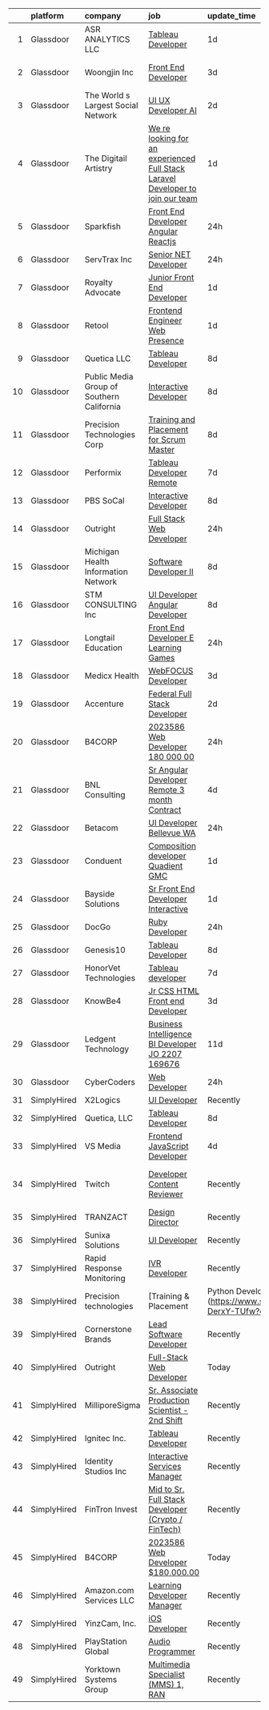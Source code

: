 

|    | platform    | company                                   | job                                                                                                                                                                                                                                                                                                                                                                                                                                                                                                                                                                                                                                                                                                                                                                                                                                                                                                                                                                                                                                                                                                                                                                                                                                                                                                                                                                                                      | update_time   | location                      |
|---:|:------------|:------------------------------------------|:---------------------------------------------------------------------------------------------------------------------------------------------------------------------------------------------------------------------------------------------------------------------------------------------------------------------------------------------------------------------------------------------------------------------------------------------------------------------------------------------------------------------------------------------------------------------------------------------------------------------------------------------------------------------------------------------------------------------------------------------------------------------------------------------------------------------------------------------------------------------------------------------------------------------------------------------------------------------------------------------------------------------------------------------------------------------------------------------------------------------------------------------------------------------------------------------------------------------------------------------------------------------------------------------------------------------------------------------------------------------------------------------------------|:--------------|:------------------------------|
|  1 | Glassdoor   | ASR ANALYTICS LLC                         | [Tableau Developer](https://www.glassdoor.com/partner/jobListing.htm?pos=120&ao=1136043&s=58&guid=0000018271e782d4b4a3e46e79ff7449&src=GD_JOB_AD&t=SR&vt=w&cs=1_4ac9e896&cb=1659768374344&jobListingId=1008052431778&jrtk=3-0-1g9ouf0o2kuha801-1g9ouf0otih6j800-67f1e10eff8e65df-)                                                                                                                                                                                                                                                                                                                                                                                                                                                                                                                                                                                                                                                                                                                                                                                                                                                                                                                                                                                                                                                                                                                       | 1d            | Phoenix, AZ                   |
|  2 | Glassdoor   | Woongjin  Inc                             | [Front End Developer](https://www.glassdoor.com/partner/jobListing.htm?pos=117&ao=1136043&s=58&guid=0000018271e782d4b4a3e46e79ff7449&src=GD_JOB_AD&t=SR&vt=w&cs=1_9c17fd6a&cb=1659768374341&jobListingId=1008049015087&jrtk=3-0-1g9ouf0o2kuha801-1g9ouf0otih6j800-b500ffa4eed8de2b-)                                                                                                                                                                                                                                                                                                                                                                                                                                                                                                                                                                                                                                                                                                                                                                                                                                                                                                                                                                                                                                                                                                                     | 3d            | Ridgefield Park, Bergen, NJ   |
|  3 | Glassdoor   | The World s Largest Social Network        | [UI UX Developer  AI ](https://www.glassdoor.com/partner/jobListing.htm?pos=108&ao=1110586&s=58&guid=0000018271e782d4b4a3e46e79ff7449&src=GD_JOB_AD&t=SR&vt=w&ea=1&cs=1_f8b10396&cb=1659768374340&jobListingId=1008051839425&cpc=149B3D5996025BBA&jrtk=3-0-1g9ouf0o2kuha801-1g9ouf0otih6j800-d9365ae750555d3e--6NYlbfkN0DSgjPPcnEdvoK3uuxfISLALE6pB1FR7YSHOr_tSg5_QGIhoz_2VqUepdcKLBLI_zTmWHDhUTUAoNU7SQJ61YSP2XWsL8yTcs_iCojs6THTbDr4b7XoUevyqv1pF-BrqkP_aT09Fm9zRhZmd9TJIKMVRWL-z_WZbCkW6npKJR-HEdCYCBjXGVLvpDnzOTCw9jlaSBLR3zZHlza3YH_7hPjJzGFSxKn4Ez8JDdKTzrSOgd6YkkUKueovhqtW5Dezq2mEMOi2lJanERGzrp8-4grUBOj3b_EUBhX7-4IKbfzw0O3_agpFEV1rmWXXO8Cb1Lr_JB0AlOHWWRKfZWRsyn6uSpOrC2WHahggWigkWaHGjmtLvsgfCPBTfIF7TMS3YyBvcqqykuFCrq9yeElfmFHbRkCzs1cJ1i6HvFEKCVshAxhZ-IuYu8MNlv1mZS8-kq_-z3zGbSDf8kAitPkhsKLUAO-kXHq45vS4SlYrqrF7uxIyQG15cfaOjDADG2bpEdqo_gBROkWYIecH3bja4_bCpT0iX-JnRDAHQpHiIIa9l-xmPz1fMU2pMzkXODf8S6EO08X_cRobsHSV0wCOVwb5)                                                                                                                                                                                                                                                                                                                                                                                                                                                          | 2d            | San Francisco, CA             |
|  4 | Glassdoor   | The Digitail Artistry                     | [We re looking for an experienced Full Stack Laravel Developer to join our team ](https://www.glassdoor.com/partner/jobListing.htm?pos=118&ao=1136043&s=58&guid=0000018271e782d4b4a3e46e79ff7449&src=GD_JOB_AD&t=SR&vt=w&cs=1_308bf323&cb=1659768374341&jobListingId=1008053659387&jrtk=3-0-1g9ouf0o2kuha801-1g9ouf0otih6j800-f20197712a369b28-)                                                                                                                                                                                                                                                                                                                                                                                                                                                                                                                                                                                                                                                                                                                                                                                                                                                                                                                                                                                                                                                         | 1d            | Passaic, NJ                   |
|  5 | Glassdoor   | Sparkfish                                 | [Front End Developer   Angular  Reactjs](https://www.glassdoor.com/partner/jobListing.htm?pos=102&ao=1110586&s=58&guid=0000018271e782d4b4a3e46e79ff7449&src=GD_JOB_AD&t=SR&vt=w&ea=1&cs=1_73fb40ec&cb=1659768374339&jobListingId=1008055924315&cpc=BA15C3E50D27FFE8&jrtk=3-0-1g9ouf0o2kuha801-1g9ouf0otih6j800-54acad3ddede1a53--6NYlbfkN0DytOmITduCM95-sidwQYEhEkMFRV-4FJ6ekx9i6HN7YVNIO_EO0_IOHJTVL9sFTdir9abmWunk59qr5IUR3AVLs15a4LZYWRekWyte6rq41TOtD5khWjKZABT_BcZxWGJrRhm8WGdvSjZxczTMd2zip2AVlVVW2x3wLp-oSzuGYfpybgFHcYv5YUsyjrhoQlEacIBaa7adsj6VdZM0I0jekznCCvTT2i-gt-DggbdHrvAt_eLGq9HOVDhrXGfIkSfqFfGdqPPe7u30spVV7xlGXCN9zDOnqTHb4QK5EK2695ESgtPK2x3n0ku4mTh3T59pZw2w3LfPDe9UCqqx34HnzG5M9PLHpWLOyeLbGj1xjdLma_SXKXoLfYjUOX0QVGeJWwQwzeRCSjCZ7puNG_dvZ6N3YHhbeEFoo9V0O_Ipgip8P6XEP0JneRZ-QjkVNdxj2JhNiobvZ4wwKXjF8VND2ZGZ9P9AzWTuXGWnOblpNMnyNvW8TimgKuZYt-DFlDvllY2Q3-bmlw%3D%3D)                                                                                                                                                                                                                                                                                                                                                                                                                                                                                                            | 24h           | Remote                        |
|  6 | Glassdoor   | ServTrax Inc                              | [Senior  NET Developer](https://www.glassdoor.com/partner/jobListing.htm?pos=119&ao=1136043&s=58&guid=0000018271e782d4b4a3e46e79ff7449&src=GD_JOB_AD&t=SR&vt=w&ea=1&cs=1_2e13d96c&cb=1659768374342&jobListingId=1008055621304&jrtk=3-0-1g9ouf0o2kuha801-1g9ouf0otih6j800-8fddae598f95a8e6-)                                                                                                                                                                                                                                                                                                                                                                                                                                                                                                                                                                                                                                                                                                                                                                                                                                                                                                                                                                                                                                                                                                              | 24h           | Remote                        |
|  7 | Glassdoor   | Royalty Advocate                          | [Junior Front End Developer](https://www.glassdoor.com/partner/jobListing.htm?pos=114&ao=1136043&s=58&guid=0000018271e782d4b4a3e46e79ff7449&src=GD_JOB_AD&t=SR&vt=w&ea=1&cs=1_1bfbaf31&cb=1659768374341&jobListingId=1008053176914&jrtk=3-0-1g9ouf0o2kuha801-1g9ouf0otih6j800-011ace875f53b7d9-)                                                                                                                                                                                                                                                                                                                                                                                                                                                                                                                                                                                                                                                                                                                                                                                                                                                                                                                                                                                                                                                                                                         | 1d            | Dallas, TX                    |
|  8 | Glassdoor   | Retool                                    | [Frontend Engineer  Web Presence](https://www.glassdoor.com/partner/jobListing.htm?pos=126&ao=1136043&s=58&guid=0000018271e782d4b4a3e46e79ff7449&src=GD_JOB_AD&t=SR&vt=w&ea=1&cs=1_e0845eae&cb=1659768374344&jobListingId=1008053713992&jrtk=3-0-1g9ouf0o2kuha801-1g9ouf0otih6j800-553abf673bc1734e-)                                                                                                                                                                                                                                                                                                                                                                                                                                                                                                                                                                                                                                                                                                                                                                                                                                                                                                                                                                                                                                                                                                    | 1d            | San Francisco, CA             |
|  9 | Glassdoor   | Quetica  LLC                              | [Tableau Developer](https://www.glassdoor.com/partner/jobListing.htm?pos=113&ao=1136043&s=58&guid=0000018271e782d4b4a3e46e79ff7449&src=GD_JOB_AD&t=SR&vt=w&ea=1&cs=1_f6ff4064&cb=1659768374341&jobListingId=1008036822875&jrtk=3-0-1g9ouf0o2kuha801-1g9ouf0otih6j800-93486662edc94805-)                                                                                                                                                                                                                                                                                                                                                                                                                                                                                                                                                                                                                                                                                                                                                                                                                                                                                                                                                                                                                                                                                                                  | 8d            | Remote                        |
| 10 | Glassdoor   | Public Media Group of Southern California | [Interactive Developer](https://www.glassdoor.com/partner/jobListing.htm?pos=127&ao=1136043&s=58&guid=0000018271e782d4b4a3e46e79ff7449&src=GD_JOB_AD&t=SR&vt=w&ea=1&cs=1_5bf96564&cb=1659768374345&jobListingId=1008035302632&jrtk=3-0-1g9ouf0o2kuha801-1g9ouf0otih6j800-91368504ad74f96d-)                                                                                                                                                                                                                                                                                                                                                                                                                                                                                                                                                                                                                                                                                                                                                                                                                                                                                                                                                                                                                                                                                                              | 8d            | Burbank, CA                   |
| 11 | Glassdoor   | Precision Technologies Corp               | [Training and Placement for Scrum Master](https://www.glassdoor.com/partner/jobListing.htm?pos=130&ao=1136043&s=58&guid=0000018271e782d4b4a3e46e79ff7449&src=GD_JOB_AD&t=SR&vt=w&ea=1&cs=1_f744d620&cb=1659768374345&jobListingId=1008036484738&jrtk=3-0-1g9ouf0o2kuha801-1g9ouf0otih6j800-3801eb94c976aac3-)                                                                                                                                                                                                                                                                                                                                                                                                                                                                                                                                                                                                                                                                                                                                                                                                                                                                                                                                                                                                                                                                                            | 8d            | Remote                        |
| 12 | Glassdoor   | Performix                                 | [Tableau Developer  Remote ](https://www.glassdoor.com/partner/jobListing.htm?pos=122&ao=1136043&s=58&guid=0000018271e782d4b4a3e46e79ff7449&src=GD_JOB_AD&t=SR&vt=w&cs=1_400d89dd&cb=1659768374344&jobListingId=1008038806303&jrtk=3-0-1g9ouf0o2kuha801-1g9ouf0otih6j800-f2f1664bb328b245-)                                                                                                                                                                                                                                                                                                                                                                                                                                                                                                                                                                                                                                                                                                                                                                                                                                                                                                                                                                                                                                                                                                              | 7d            | Saint Paul, MN                |
| 13 | Glassdoor   | PBS SoCal                                 | [Interactive Developer](https://www.glassdoor.com/partner/jobListing.htm?pos=121&ao=1136043&s=58&guid=0000018271e782d4b4a3e46e79ff7449&src=GD_JOB_AD&t=SR&vt=w&cs=1_d5a5c1d5&cb=1659768374344&jobListingId=1008035093701&jrtk=3-0-1g9ouf0o2kuha801-1g9ouf0otih6j800-6bb37eea3b668cbc-)                                                                                                                                                                                                                                                                                                                                                                                                                                                                                                                                                                                                                                                                                                                                                                                                                                                                                                                                                                                                                                                                                                                   | 8d            | Remote                        |
| 14 | Glassdoor   | Outright                                  | [Full Stack Web Developer](https://www.glassdoor.com/partner/jobListing.htm?pos=115&ao=1136043&s=58&guid=0000018271e782d4b4a3e46e79ff7449&src=GD_JOB_AD&t=SR&vt=w&ea=1&cs=1_71080e9c&cb=1659768374341&jobListingId=1008055749462&jrtk=3-0-1g9ouf0o2kuha801-1g9ouf0otih6j800-6d119052503f98fe-)                                                                                                                                                                                                                                                                                                                                                                                                                                                                                                                                                                                                                                                                                                                                                                                                                                                                                                                                                                                                                                                                                                           | 24h           | Washington, DC                |
| 15 | Glassdoor   | Michigan Health Information Network       | [Software Developer II](https://www.glassdoor.com/partner/jobListing.htm?pos=123&ao=1136043&s=58&guid=0000018271e782d4b4a3e46e79ff7449&src=GD_JOB_AD&t=SR&vt=w&ea=1&cs=1_ab234556&cb=1659768374344&jobListingId=1008035733249&jrtk=3-0-1g9ouf0o2kuha801-1g9ouf0otih6j800-2409e9f14481f68b-)                                                                                                                                                                                                                                                                                                                                                                                                                                                                                                                                                                                                                                                                                                                                                                                                                                                                                                                                                                                                                                                                                                              | 8d            | Remote                        |
| 16 | Glassdoor   | STM CONSULTING  Inc                       | [UI Developer  Angular Developer](https://www.glassdoor.com/partner/jobListing.htm?pos=125&ao=1136043&s=58&guid=0000018271e782d4b4a3e46e79ff7449&src=GD_JOB_AD&t=SR&vt=w&ea=1&cs=1_055554db&cb=1659768374344&jobListingId=1008036497881&jrtk=3-0-1g9ouf0o2kuha801-1g9ouf0otih6j800-16d093381a31a194-)                                                                                                                                                                                                                                                                                                                                                                                                                                                                                                                                                                                                                                                                                                                                                                                                                                                                                                                                                                                                                                                                                                    | 8d            | Houston, TX                   |
| 17 | Glassdoor   | Longtail Education                        | [Front End Developer   E Learning Games](https://www.glassdoor.com/partner/jobListing.htm?pos=105&ao=1110586&s=58&guid=0000018271e782d4b4a3e46e79ff7449&src=GD_JOB_AD&t=SR&vt=w&ea=1&cs=1_9834e5c4&cb=1659768374340&jobListingId=1008056066619&cpc=DE56C24FF6DEC286&jrtk=3-0-1g9ouf0o2kuha801-1g9ouf0otih6j800-8de4407b8fcb0345--6NYlbfkN0Dx3r3E47sSe5bB3PIy1uzBZvlB7xy2NhfhZMlxQTsxrHvJuYZkuOAOgH5SYkbB-CO60F8wsyDUAarodceSmpBdgyGV_p9oGF4uZgji0bQTzU9t4EnbCFZTHJw-IBvAfTvVCylVpChICHPMABvOeILicwgPHKmevSAsRQdu6SUJFnPlGv-FUF9bAdlgYuc8rNYsNhCtlO8xij-_m0b756nxokxzufRvcnP5sRlk5_cReBqEJ_TdXcwqITHsabBOD1uFzltoqyvxGkmLourd14FQMgvJtzPbkG4Npo4KWfISAR8xxmDyjONWmvQeTbyOysP4Q3tHnRxVVyYjRXnDamRzGSh-IDJx--mp8WcK3BooADbwaW0Pc3VtXvArGr0WCyO0A8a1EYDi4tqO8cQpCRghGlhUUJ4o4wzDV_eTTPWmYo7YHcl--f0HpOUUmESngCBswDx6OwMbV0-MQs-OTGHnW9lfrMfGKc6KNgw4qAh7b7Mz0pfbx1x2KLoByc1Y6Ls%3D)                                                                                                                                                                                                                                                                                                                                                                                                                                                                                                                          | 24h           | New York, NY                  |
| 18 | Glassdoor   | Medicx Health                             | [WebFOCUS Developer](https://www.glassdoor.com/partner/jobListing.htm?pos=101&ao=1110586&s=58&guid=0000018271e782d4b4a3e46e79ff7449&src=GD_JOB_AD&t=SR&vt=w&ea=1&cs=1_dbf85c98&cb=1659768374339&jobListingId=1008047222797&cpc=F86FB55FF2FA18D4&jrtk=3-0-1g9ouf0o2kuha801-1g9ouf0otih6j800-587eaa720ac29446--6NYlbfkN0DqBmnMxibcCI22TCTM__key_blUnI5DaGjlUZzUpZ79-Gmg8eTFp7kKQTn-bXe31-ZmRASEyb5bHlqjs9nS0CACw5_a8rOf-WEWscCmAJkQ-aM_PZq6AfAL6e5PaTN952dkhdFQCGSBrNXH2x58mJbO0xcKjlQI3_HN1S6m-ZqR5XEvWo_6NLayumilFixON0LKlGypsaI5WFFoFFz28vTBK_EjSh2tY-1soJBL7jwpATMEldUW1URqfWyKXVYpJaTkBa-6rBxKjZ2UjPKXSpp2uXKog5_V2KeWweyaDioGQJE0HOQTsATLlLOngbugzRwZvMBQfEv7k77JyKbWfActU3abwEhwscKLP32q09UgwnalX8h8nr-IwTQBm5Tcmz3TE9upVgllnoqUhEsuhsSqTjSsQeP1TrNOqlYCYRqFiQCg_AVMQHkOppz6DQu0viC32zMraL0o0wwkCKhFQ1ZEFZPzFe_WBakQrI9OeoCs7k9A2wXY4JFA4UrByrgie8%3D)                                                                                                                                                                                                                                                                                                                                                                                                                                                                                                                                              | 3d            | Remote                        |
| 19 | Glassdoor   | Accenture                                 | [Federal   Full Stack Developer](https://www.glassdoor.com/partner/jobListing.htm?pos=128&ao=1136043&s=58&guid=0000018271e782d4b4a3e46e79ff7449&src=GD_JOB_AD&t=SR&vt=w&cs=1_2f488b97&cb=1659768374345&jobListingId=1008051335332&jrtk=3-0-1g9ouf0o2kuha801-1g9ouf0otih6j800-af7cc1adf72d6655-)                                                                                                                                                                                                                                                                                                                                                                                                                                                                                                                                                                                                                                                                                                                                                                                                                                                                                                                                                                                                                                                                                                          | 2d            | Arlington, VA                 |
| 20 | Glassdoor   | B4CORP                                    | [2023586 Web Developer  180 000 00](https://www.glassdoor.com/partner/jobListing.htm?pos=104&ao=1110586&s=58&guid=0000018271e782d4b4a3e46e79ff7449&src=GD_JOB_AD&t=SR&vt=w&cs=1_6ef152cd&cb=1659768374339&jobListingId=1008055959444&cpc=723ADC3DFE402989&jrtk=3-0-1g9ouf0o2kuha801-1g9ouf0otih6j800-a668bd996897375e--6NYlbfkN0BBcNHvdcwdm3ewH9kjvka83ftEJjxlat_DdA1S80VRS6k0mxP7wnwmAsSRP66qfkyACjOzUQGpCoOfGuWGcky_axKpzc-G-J5jJNNjrG3z6y5200UlxLV8wvXWp5g-7iaWZ-LhuuJLvIVilIjA3P5IxhDmQY9k96GGRPgJZEEO1gGhJG41EmdtcfNTUXGpXpKn2Fx6sAl-7jGujiJh-cYNTWt763cLRxiLRdHI6MHnC1_MucJ9NwIU8aCln3ZG6CFh2SNA0CfBDzq5W9PM0OFSk7XZynv5CCHytZzWMXD93LBDoKG2uv2HRhXveyIuReI2urldb9Gvk2UicWd16sW077Hp3L-2nCPYxdHIxL4d99Ap-LkNAfJtPZkCRbP7ikgNDWV-nxXK_kCKbUAEL8kGd6GjWiXbOdyJUZH3X5-gWehttDb2Lq1ADBYMj1I2VYuXPsCLhsn758wm2d_SuVijGQirkYlG-6K3yEbVDRe0IX1XxY_kM5VT)                                                                                                                                                                                                                                                                                                                                                                                                                                                                                                                                                  | 24h           | McLean, VA                    |
| 21 | Glassdoor   | BNL Consulting                            | [Sr  Angular Developer  Remote  3 month Contract ](https://www.glassdoor.com/partner/jobListing.htm?pos=106&ao=1110586&s=58&guid=0000018271e782d4b4a3e46e79ff7449&src=GD_JOB_AD&t=SR&vt=w&ea=1&cs=1_d0d70001&cb=1659768374340&jobListingId=1008044569152&cpc=56C4EA4A1A191A49&jrtk=3-0-1g9ouf0o2kuha801-1g9ouf0otih6j800-c74ec41fcef7cc13--6NYlbfkN0C_eQCgnQ3dunn2kgXxy7uUxBB8Rm9uGSd45wqHXb30YuWDCErWHDplz9dBlW3r4Kmco__Uhx5-S4e6_B6ukaPQBzgupom2WF6k8uGn6SnI5mseGmtSJTr5J_Gtx5bcxatUfHPdJ7NGqFZyspMOy9FyYhfbTaqx7auozCX1XIJZYOvBtWtrC31jKvdERMMyx9ZWhuyNU82nosRvzvyrNlMUsM1s0Js-Ul-nzo458awj0SlxSDwpbMEbUOx5vGJGoqwJl_LXj0lpWZ88OZRI8eC2vFU5Y-1NGtoEmlqfl6AMQwKCS4Zn1ZU18wiPuOiLPnisLRQOLLICcaIHZpfzL4mbuLXXXD2KAjhc_lvz4419nMA-bKvnu0vUvVZDVLMAogOUDI6lSd74hS69m09RFCAMqjmgRYFVLMbbzHJvmRRjKQiabJvD2WqLihE-YdZnb9OGH1QjjGyrwSbn5fMFOLeqkhBke63uinroOSdImKgqnnJoZ-18wGyGkeAOEaIEtyWoydHIjh0xe5yeNiO0223I)                                                                                                                                                                                                                                                                                                                                                                                                                                                                                              | 4d            | Remote                        |
| 22 | Glassdoor   | Betacom                                   | [UI Developer   Bellevue  WA](https://www.glassdoor.com/partner/jobListing.htm?pos=103&ao=1110586&s=58&guid=0000018271e782d4b4a3e46e79ff7449&src=GD_JOB_AD&t=SR&vt=w&ea=1&cs=1_4580d406&cb=1659768374339&jobListingId=1008056294550&cpc=A53B21AC920EFB1C&jrtk=3-0-1g9ouf0o2kuha801-1g9ouf0otih6j800-7e15bf39bd2a8023--6NYlbfkN0B0Izwt6VbkFFXJJZbiXL6l_AuCgGrFjwKlssrm0oBBAkS6hwzQuY1Oi91sJWQdKXxXC1lYcDuBKZR7VpORLK74s6L87bzVPhCXfVyES8yhcnWgXtXATfmYiD5GziuxZGcD5tOHbw04GOax4lwwJCdn0oD7sp-PSQy0dwncJLRxS9FLiVrdoHn9mJuVBDFAwW4rcSzfuAOLgc-0acVEcMrZCpwWcQBlTqf7NYs-sukDQ5PJuCMCGA6mEY9R6UwXisJD9fDq84EJZSP5gFdTuqoBvJtoALyorySF6r6yZ0EwNUWWoOqKgtPkIL4bergVT-H_uq9oZAqsOBcmOrNjUatk53hhZwSvtpU75Kiz_HmLsaqJaBPEdVAGWAcEADiZ_T_FleNPFjRS6ItqjkEhFogKtkCakCCRSSgJqmr1_QXbf5I5ei0kIMCQua1M8N_Cekc-QiALF7kFKeg7GFvH2du_QPeCusIczIHvmZZ-l72JiEG99tW88Iq8ssH8VCXlOUma6pHek3CBmRyCP5lJ9AosNwZY_X0MVpNjTGm58E2qRdI1xalZb_XkYudHxS8Cq4fQ9Vtf0xdogmUAyzLL9JWmABwDa-KGFxb3yKTXj1GDXYgkYv1wVGm2ugI-b5oXMRjfumm5XnUpzSfww2ObC7LOfJzQQ48EykWFNZJ4UroUr8W03jH9ct7H0Ol32gGEuY35QIQzPL_f9CS073AZcAxqErg0ICB-IGLOrwwodK70YpiWuYaXPe9oqpa1xKfUqKrGdaVJCJp7Eg%3D%3D)                                                                                                                                                                                                                                                       | 24h           | Bellevue, WA                  |
| 23 | Glassdoor   | Conduent                                  | [Composition developer  Quadient GMC ](https://www.glassdoor.com/partner/jobListing.htm?pos=124&ao=1136043&s=58&guid=0000018271e782d4b4a3e46e79ff7449&src=GD_JOB_AD&t=SR&vt=w&cs=1_4a6b37c2&cb=1659768374344&jobListingId=1008054469211&jrtk=3-0-1g9ouf0o2kuha801-1g9ouf0otih6j800-d98328bd5dd413ef-)                                                                                                                                                                                                                                                                                                                                                                                                                                                                                                                                                                                                                                                                                                                                                                                                                                                                                                                                                                                                                                                                                                    | 1d            | Remote                        |
| 24 | Glassdoor   | Bayside Solutions                         | [Sr Front End Developer   Interactive](https://www.glassdoor.com/partner/jobListing.htm?pos=107&ao=1110586&s=58&guid=0000018271e782d4b4a3e46e79ff7449&src=GD_JOB_AD&t=SR&vt=w&ea=1&cs=1_5941486f&cb=1659768374340&jobListingId=1008054152129&cpc=9FFE37255B2C047E&jrtk=3-0-1g9ouf0o2kuha801-1g9ouf0otih6j800-b4383681cb6f0f0f--6NYlbfkN0C5JMSI6zlwNY2-vRpRbkj7CseTVoKORFXB7MxSKP1rcHToVEqHg7R_I_haNS06GVxMNLWT-MxdkuRVzAJGTNnIZqDMCFWfE_Vow8Pa2XnLWolYVHUpob5NWDsskBzv8bmOXUIy8wfYw-KFpwP0ZKHUPOgKJLcedo7faXHBvCbz2UGyyQJU4jiI53LX3lSGILZNri68WyBrzxiWw-e9Czlzj2nVZzxFnXwO8HkO9oa0t34VzzctQv-j2OPoW6Sv5Wv6dp9WQvGeyNkc7qQYd9SdIibD1gC_0SGFfzhULvSVI7ONsxyUHHuDVlZtitCq8ArptsHKm47qi0NK0dZP83ncGXJm70uAjjnswjy3nFs3FXRYZGWjK1Afop6ggesgGUrGK06fyRw0uI7Jf_h8uNj_iwnwCVzdIMSmhpP6kQGKK_T8Bs_yAKE2sb-uQ10HUC7flItaBdasfi2JKUnzfMWPXNwZdrUCTaPTqinfrxyvTYzXwqtRjMIpbrL5vE4qY5w%3D)                                                                                                                                                                                                                                                                                                                                                                                                                                                                                                                            | 1d            | Sunnyvale, CA                 |
| 25 | Glassdoor   | DocGo                                     | [Ruby Developer](https://www.glassdoor.com/partner/jobListing.htm?pos=129&ao=1136043&s=58&guid=0000018271e782d4b4a3e46e79ff7449&src=GD_JOB_AD&t=SR&vt=w&ea=1&cs=1_835874d2&cb=1659768374345&jobListingId=1008055995119&jrtk=3-0-1g9ouf0o2kuha801-1g9ouf0otih6j800-a6093c56610d923a-)                                                                                                                                                                                                                                                                                                                                                                                                                                                                                                                                                                                                                                                                                                                                                                                                                                                                                                                                                                                                                                                                                                                     | 24h           | New York, NY                  |
| 26 | Glassdoor   | Genesis10                                 | [Tableau Developer](https://www.glassdoor.com/partner/jobListing.htm?pos=109&ao=1110586&s=58&guid=0000018271e782d4b4a3e46e79ff7449&src=GD_JOB_AD&t=SR&vt=w&ea=1&cs=1_6e11c21f&cb=1659768374341&jobListingId=1008035996696&cpc=B101C867B3EF2D75&jrtk=3-0-1g9ouf0o2kuha801-1g9ouf0otih6j800-d04ce895b9e620e8--6NYlbfkN0DH3ZduE1E9As6soTCMQ_eON6tHq7OqPUhf7AgflmQgujXA4OA3jaDZsOORdf54BINRTHTw2-O9E95VRsrZjLzVY_90y5Xja6DXGt9BJCGMbAJmGgjVyRz-opcGB4sYJaxkU5ziEHqsW6j7yRtskb92FREUojMPAnVvdVGla2dCoNMWjf4_oo06bIy2R1xFta6w6ild8kjXKjWQM2YLLM6yU4OPYcWKouBbmL1AhFBOwLtauPGBFMMxF7LQag8FIjPTUHancjet0vcgW7Lpew1MoUuDUy4S_1Kj_txu6t6SS_8jmiBbpGc9m4K9Zl8AJc1n1A4y5SeTBF1IxLEBHQh1OvXxj8nHeEUXLImLkOyIyE0fmUun_Z0VS0J1RoBTsvTi-JKOaFChfi15IJCdapMvakauotaC22knH2OOn0qK-_AkG5FqGiCJAWrIfyxTzv6Em6hJyEhvzY1padvS9_1n2TIoWC_r_aT0iMjbuF-qWuhhe5lFA3lJwq4N5pHhO93hISXAYQWvj7aJmy1E9wl48uAoQirzIGFJB9FMtMfRa5_Ui19wm8rBKIVWfIGFe7uSWcPWUWNnWLZmRdV1dBik9ZkiGkF2nhqll180hzJmHmP4p7m0wKt9jcIa2ZDoD6-DWDDO-vF0AZngxoUVniBHEAWfor2buMuVgJnYtVBVqQMlSkwbKZjWyJwOtGj3KjEvFiCC99bQKcwplKobxQnp7rB77DELks_z-R8_qywCH7XPoleVKUKDq_SKX1ZYfAvqHtj7pzGdv2Z07q9yIcdmcx9T0Pq8iAHkfY2pDRYIHeKFzcv7s8Oo88M-OVGwcsR-Fi2iHGoNejz4g6guH6MtE_tmiJiqJizH8CNxPkvj2iGWxieTpO_leO4iJEzdjIgCE8a9MvU_UCJHgquoOf5xpOaybQlU3ILSz9EdpblYPZTp_b8Wy3STfeVScRElfllw3nYpbmOaXFB5CXoHnsOooBr7bYLXIQpJYMKjkWJJrAbKzpErIDxDoG2TMexhqw4%3D)               | 8d            | Saint Paul, MN                |
| 27 | Glassdoor   | HonorVet Technologies                     | [Tableau developer](https://www.glassdoor.com/partner/jobListing.htm?pos=110&ao=1110586&s=58&guid=0000018271e782d4b4a3e46e79ff7449&src=GD_JOB_AD&t=SR&vt=w&ea=1&cs=1_aa5cfc51&cb=1659768374341&jobListingId=1008037843660&cpc=AC285F3A3ECA6BB0&jrtk=3-0-1g9ouf0o2kuha801-1g9ouf0otih6j800-21bb23ccc24f40b4--6NYlbfkN0CPAXerPCigbGFrKuhnd5kMF9E892YZnMhVyLV70FU6X9q2VHhXkacy4oEVJb7uP5OpbV5BaIQcPcn09kfvzkzTE7lc-IBJq9_Nm1RSuBEU-cXsuMr-UTqDbGdSRRWcMhdlIwJUFlpvQTzCmlQ_U2LkNCommo41C8ilNKCRiFRjjh6RiaaqOhsrQYmdJS5rgQHRWC-dYoKVeZ4AWiiwlq00K-IHeJH0PJ8KBt83uu3nghhERRMI8EARj7xwBCKu2M6eIGGl2KV3pOVWwJ3P1bs008oF4v57-zn5PBdyexmsocLRAYirHnMnAjUZKyO8x0hPoTH_Zsqjk-BNtJKcZrkTtw1gVoS3O_a1ZawfqsqTzRCC0QWkwe3Xe0nNtRfUlTJMtIYoJSHgWHTzir3ZV94eIcSod7GZyFd4ofqd6Zlmrd9RFwxz8JdfiEo0hGjTqk76CixZX9pDWikQjx0K9KXqG-8z9VJpDmvSfpKae7LScZwOtqPOsrC48sBaOPt3TCdWXMFHcef1s4WPNz8RFlkA4gnLMOkdzXEIjRC6s8OYen0lJDr82_vBjmFanYL6ZkNaISJG1vTcV6S60GxfHFFGWJ_nn-9UH_2K_eU3Wb9Q2BUsMtSFXEwrmg6hySlTGO7c20EOCbh_9aF8F8jwmg9tilP_YiTC-Ayjdab7KCoglgnJ7CNOBC0OvX9eDLOkUo2R0PNIbYgQCRBWeesHznK6xhB744ugc1ZRDaMwsK5Mf9i26TN0bARy1oj1s8JbYJgZJ_UQMb8KdjMRPlkPmQi2nYVJe95QWCLt5vacOrvcM6jpUUzSDHU6v-tHyMFoOzriNOGwEAPld5kykwB0qfpLvBdO_VXSFIpAG82M3jTa_Gelynme5YSBdLSOQqSuLAHRpAJ9lmWonM2sQv98ZQlVLDuuAxvu1iQlbqUotE8UrxUMJUrNCSUlDR9NlmbJvrc3usR4tHhijwiThzTV0xp6q-gLYe4TFSxNtSoS31kgSRyHsDGE82yk)                             | 7d            | Saint Paul, MN                |
| 28 | Glassdoor   | KnowBe4                                   | [Jr  CSS HTML Front end Developer](https://www.glassdoor.com/partner/jobListing.htm?pos=116&ao=1136043&s=58&guid=0000018271e782d4b4a3e46e79ff7449&src=GD_JOB_AD&t=SR&vt=w&ea=1&cs=1_49f7cca7&cb=1659768374341&jobListingId=1008047317170&jrtk=3-0-1g9ouf0o2kuha801-1g9ouf0otih6j800-174b37bb894327e3-)                                                                                                                                                                                                                                                                                                                                                                                                                                                                                                                                                                                                                                                                                                                                                                                                                                                                                                                                                                                                                                                                                                   | 3d            | Clearwater, FL                |
| 29 | Glassdoor   | Ledgent Technology                        | [Business Intelligence BI Developer  JO 2207 169676 ](https://www.glassdoor.com/partner/jobListing.htm?pos=112&ao=1110586&s=58&guid=0000018271e782d4b4a3e46e79ff7449&src=GD_JOB_AD&t=SR&vt=w&cs=1_439b0e6a&cb=1659768374341&jobListingId=1008028294062&cpc=9908D8D4413DBB8A&jrtk=3-0-1g9ouf0o2kuha801-1g9ouf0otih6j800-e70efa6d11d12dea--6NYlbfkN0BhfrGGbcblirJ0_oD-V1jJ9SBvie1turFDKTAe6KCgNxcglQf_GDNs19Mxti6n_Sp0ZDx-du5yu8MyTgkTHmsfrsIneCUdyZQgw7UMkFyX8Sx4rAoVVXpIdZgz3Xu9WJZNJEaEMjjviQ2ingFfLgzFHWec9LjFXV5q_KVwGlM5rhJ9_yFxoi3uvEgUfduJTnu_JIdGB5jwncJt74H6oV1ub-KTt_P_FuNxi43OzCWePlGdgUuI6hK7cclI9nCTaHjAaVPDvmfCeXxZSl3CXL_D8viD5pcNTadgHUFBSCpwvOTqI-pFYKugJZYJOG2MJhtYF4SZFMOyhdJTzi98j6AGgdoOWvEoAKEwu3pQbF7bIcu4Z-exlJKFce1yNa8C6ocewjxw2AEd2muAHZkI1ZDt3zjKf6AqOsIxvGO9hwftCPHu-SYm41RzNOWRMJ2jSBJCPbamgZJGMzQIh4Hgd1cmaIBFgGaYPzAhp9qXBn_uvqSevNPiI6s34L9l7cUqLjxwJFNUnnNZJdxlv5NZv1p-WOxGRMI8SYzDXJebeMBawq_E0TjSLoXqxAWbPwRQ2RDB32eNwtQpKFxmZGRIbR1Mon7qQmud8QE4j-ly4P-nQjUXbKjqEHas9s-t2E-Bd_7sxhjqX2I2TJscR5rN-BV_)                                                                                                                                                                                                                                                                                                                                                                | 11d           | Denver, CO                    |
| 30 | Glassdoor   | CyberCoders                               | [Web Developer](https://www.glassdoor.com/partner/jobListing.htm?pos=111&ao=1110586&s=58&guid=0000018271e782d4b4a3e46e79ff7449&src=GD_JOB_AD&t=SR&vt=w&ea=1&cs=1_a65b2455&cb=1659768374341&jobListingId=1008056010215&cpc=F4EED0218A761C36&jrtk=3-0-1g9ouf0o2kuha801-1g9ouf0otih6j800-d584a646abb5dfa7--6NYlbfkN0CpFJQzrgRR8WqXWK1qKKEqALWJw739KlKqr2H-MSI4eoBlI4EFrmor2FYZMP3muM21taJUAFRTKSGzfxj3LXw3-fU3aCOtaeIl86uOuyX9yjYl9rQDOrXQc-k8Pmn7_reYCbJOe7ckz4CRdJZ-bP-z7aBN_V_9yRdFe00w_BYuBfP3MFL0Xy0GNBgW96QCjGydaRE4bH3fpMvaZqCeu74mLaQZvWpNXwtq6YaoR2LI0c6TyPW_VGCeil83feuGU96eeNbwx3TikM2Yy9W_letYmbnenFTU9d23Pa3sHWz4xHp81BLAvV4PsRyOtpK2UmM1qUXUAoE_9-uw-RbOOK98SF1pI4je8G7rwPmyPbFl9pW5NTHCiu3_Dw3OJAPyyK8ITUmfP9Hl8cAQonjTjJaxOC3Ih_CJe10a39dSvYKFnwHPVaXInQ4FvcnXvkhIAPR6j6VX6TpDAJu57qWTX2_Gx4tXUWWXNzw_u2b9JWvVUm-pJs1aFepfNbYXCxJ9plnvwnykrPvlv2XhhYwUETajM-u8ecYGEJgPrwgP8HVtV5x7ZYVNi-Nhfrwmo8dtlX3qSJYETdVa6K89gNLC9xsx3qlZDWlyojjaUykVeYtEJj9UmkgNcqJx9CaTKnLPJaicaR_1HUxWG0z69k6l5edanoeiLFDVsE8cmFAS_9CvBrdC7MWdWq9VTr6psu1xNS56yyasd3NBdo6VdY0h8MO1Zu4enr7IDHn3W1DUbs0BFVe6j-WAw_cF-RT86Qo_uQDriNTMQQ7uaWJ0-lk0FlcMM9b1rk_9j8X88fJeutbyHmE6uMbD7TxhYBX5qz2tzWp-sIu6IRylDCfz2SFPZDnu7mCLlLytYPD10TYngx7-OmUswlxiRhmeCMr9a3biGfBp3iJNFAQkgxTLAtGhnnmyvY7nRmsVAI_8CnSDNLkbzRQmOo2X-HPIykE6sj0jZZ1pIBa2p1W-v6gg9R4rmtPQ2Cp26Jabcng7fA13YCapaFz_PCkhU6EE1yj-1P9kJLM_Ae1Zosciw3SFF3tWhrok) | 24h           | Kalamazoo, MI                 |
| 31 | SimplyHired | X2Logics                                  | [UI Developer](https://www.simplyhired.com/job/K7e7k8DCr3xU0Za6gglqUSb8upBvvxxXPj9or0Do1zCdHLu7dosWWA?q=interactive+developer)                                                                                                                                                                                                                                                                                                                                                                                                                                                                                                                                                                                                                                                                                                                                                                                                                                                                                                                                                                                                                                                                                                                                                                                                                                                                           | Recently      | Remote                        |
| 32 | SimplyHired | Quetica, LLC                              | [Tableau Developer](https://www.simplyhired.com/job/jN8jLB428_I1T4WZFMQ1Yh5yZN31tICBymF4dm8kfytfHB3lkM0w8w?q=interactive+developer)                                                                                                                                                                                                                                                                                                                                                                                                                                                                                                                                                                                                                                                                                                                                                                                                                                                                                                                                                                                                                                                                                                                                                                                                                                                                      | 8d            | Remote                        |
| 33 | SimplyHired | VS Media                                  | [Frontend JavaScript Developer](https://www.simplyhired.com/job/mryVNAJUmeMYSb10yT0cmllYoppBqnPLvKmmK00TBGa1fZhj-lItIQ?q=interactive+developer)                                                                                                                                                                                                                                                                                                                                                                                                                                                                                                                                                                                                                                                                                                                                                                                                                                                                                                                                                                                                                                                                                                                                                                                                                                                          | 4d            | Manhattan, NY +1 location     |
| 34 | SimplyHired | Twitch                                    | [Developer Content Reviewer](https://www.simplyhired.com/job/aTgtEXFMoC3VAtLzove7LTXv1fJXsPYVVa088oRjxypUH9yphX130w?q=interactive+developer)                                                                                                                                                                                                                                                                                                                                                                                                                                                                                                                                                                                                                                                                                                                                                                                                                                                                                                                                                                                                                                                                                                                                                                                                                                                             | Recently      | San Francisco, CA +1 location |
| 35 | SimplyHired | TRANZACT                                  | [Design Director](https://www.simplyhired.com/job/t-Jya27PvMyrrZc68OzAz-4BUqc0KByZpGtLNlAuXmvatd7Wxu-ubw?q=interactive+developer)                                                                                                                                                                                                                                                                                                                                                                                                                                                                                                                                                                                                                                                                                                                                                                                                                                                                                                                                                                                                                                                                                                                                                                                                                                                                        | Recently      | Raleigh, NC                   |
| 36 | SimplyHired | Sunixa Solutions                          | [UI Developer](https://www.simplyhired.com/job/AQDPNS8u-h6EOUds8cHLehIqZCVpwNipr_yQMf5KeqVAoVudYx6_8g?q=interactive+developer)                                                                                                                                                                                                                                                                                                                                                                                                                                                                                                                                                                                                                                                                                                                                                                                                                                                                                                                                                                                                                                                                                                                                                                                                                                                                           | Recently      | Remote                        |
| 37 | SimplyHired | Rapid Response Monitoring                 | [IVR Developer](https://www.simplyhired.com/job/zt1Rsn0bRf4t4mcST5zjNxx2q9ZC4S_PY5SuWU3u9anN1gkZu2-B7g?q=interactive+developer)                                                                                                                                                                                                                                                                                                                                                                                                                                                                                                                                                                                                                                                                                                                                                                                                                                                                                                                                                                                                                                                                                                                                                                                                                                                                          | Recently      | Syracuse, NY                  |
| 38 | SimplyHired | Precision technologies                    | [Training & Placement | Python Developer//SQL Developer](https://www.simplyhired.com/job/OP651ZZrLTaPJcdZtPQf9VN0PCLp2vrXIBcrsJ6K4Rv-DerxY-TUfw?q=interactive+developer)                                                                                                                                                                                                                                                                                                                                                                                                                                                                                                                                                                                                                                                                                                                                                                                                                                                                                                                                                                                                                                                                                                                                                                                                                                 | 8d            | Remote                        |
| 39 | SimplyHired | Cornerstone Brands                        | [Lead Software Developer](https://www.simplyhired.com/job/VvzH-jRv1MGrdou1VIiJS7qGeNOUJ2BmZhqVDwxXNL_FgHWHcd4WSA?q=interactive+developer)                                                                                                                                                                                                                                                                                                                                                                                                                                                                                                                                                                                                                                                                                                                                                                                                                                                                                                                                                                                                                                                                                                                                                                                                                                                                | Recently      | West Chester, PA              |
| 40 | SimplyHired | Outright                                  | [Full-Stack Web Developer](https://www.simplyhired.com/job/UJN4dJo-pPqf8NAtFTuYBwcKYcy8-p7qRX0kNFI0FxCxCFFgipE5sg?q=interactive+developer)                                                                                                                                                                                                                                                                                                                                                                                                                                                                                                                                                                                                                                                                                                                                                                                                                                                                                                                                                                                                                                                                                                                                                                                                                                                               | Today         | Washington, DC                |
| 41 | SimplyHired | MilliporeSigma                            | [Sr. Associate Production Scientist - 2nd Shift](https://www.simplyhired.com/job/1Ic8bIj9pruuZ-kLosbyAyMfH9Dd3KNSV6qtGjL9kIdlwmVON8ln_w?q=interactive+developer)                                                                                                                                                                                                                                                                                                                                                                                                                                                                                                                                                                                                                                                                                                                                                                                                                                                                                                                                                                                                                                                                                                                                                                                                                                         | Recently      | Sheboygan Falls, WI           |
| 42 | SimplyHired | Ignitec Inc.                              | [Tableau Developer](https://www.simplyhired.com/job/c1gm4_sZC30VUG8BAK9OYvNiNq5cC1SNkrIbgHKJRrWfYiF-eB9cVw?q=interactive+developer)                                                                                                                                                                                                                                                                                                                                                                                                                                                                                                                                                                                                                                                                                                                                                                                                                                                                                                                                                                                                                                                                                                                                                                                                                                                                      | Recently      | Remote                        |
| 43 | SimplyHired | Identity Studios Inc                      | [Interactive Services Manager](https://www.simplyhired.com/job/WJ6mfNY2V5Zp9f3Xg2l3ydIhO0MHnRz8vZVCulidhQJhoOAGk5-Z0w?q=interactive+developer)                                                                                                                                                                                                                                                                                                                                                                                                                                                                                                                                                                                                                                                                                                                                                                                                                                                                                                                                                                                                                                                                                                                                                                                                                                                           | Recently      | Scottsdale, AZ                |
| 44 | SimplyHired | FinTron Invest                            | [Mid to Sr. Full Stack Developer (Crypto / FinTech)](https://www.simplyhired.com/job/aXSWjo90B7fSWps2ULRTq2N1XmK8mntWbuaFCmd0f_A3w8yrBqgEEQ?q=interactive+developer)                                                                                                                                                                                                                                                                                                                                                                                                                                                                                                                                                                                                                                                                                                                                                                                                                                                                                                                                                                                                                                                                                                                                                                                                                                     | Recently      | Stamford, CT                  |
| 45 | SimplyHired | B4CORP                                    | [2023586 Web Developer $180,000.00](https://www.simplyhired.com/job/N9CAr_sTLrnqh96mhKqRuzEYVjBPPAZvWBQVO6Xyhnjs53jHevChUw?q=interactive+developer)                                                                                                                                                                                                                                                                                                                                                                                                                                                                                                                                                                                                                                                                                                                                                                                                                                                                                                                                                                                                                                                                                                                                                                                                                                                      | Today         | McLean, VA                    |
| 46 | SimplyHired | Amazon.com Services LLC                   | [Learning Developer Manager](https://www.simplyhired.com/job/Khun_79Ap89Na4Q_VBIaEvZ2uuALW6qiDbqZoWlyym_QXnwLR3-7Bg?q=interactive+developer)                                                                                                                                                                                                                                                                                                                                                                                                                                                                                                                                                                                                                                                                                                                                                                                                                                                                                                                                                                                                                                                                                                                                                                                                                                                             | Recently      | Remote                        |
| 47 | SimplyHired | YinzCam, Inc.                             | [iOS Developer](https://www.simplyhired.com/job/O7s3dealHuxhU0MGhoaMnfOJziqVEUTHKEJtlDWUSPF8S_dqWf-8-Q?q=interactive+developer)                                                                                                                                                                                                                                                                                                                                                                                                                                                                                                                                                                                                                                                                                                                                                                                                                                                                                                                                                                                                                                                                                                                                                                                                                                                                          | Recently      | Pittsburgh, PA                |
| 48 | SimplyHired | PlayStation Global                        | [Audio Programmer](https://www.simplyhired.com/job/ye9ojw_KSK7rpL6h2Im93Je2qTzBWjYPluJX0gbDAulXCQb4iD7arw?q=interactive+developer)                                                                                                                                                                                                                                                                                                                                                                                                                                                                                                                                                                                                                                                                                                                                                                                                                                                                                                                                                                                                                                                                                                                                                                                                                                                                       | Recently      | San Diego, CA                 |
| 49 | SimplyHired | Yorktown Systems Group                    | [Multimedia Specialist (MMS) 1, RAN](https://www.simplyhired.com/job/2y0I2S7mTQYlZKnxHrtH7fhzC949V6pRxp3Iba6kaYz3C7eUFIRAYA?q=interactive+developer)                                                                                                                                                                                                                                                                                                                                                                                                                                                                                                                                                                                                                                                                                                                                                                                                                                                                                                                                                                                                                                                                                                                                                                                                                                                     | Recently      | Jacksonville, FL              |